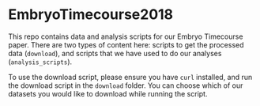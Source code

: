 # EmbryoTimecourse2018
This repo contains data and analysis scripts for our Embryo Timecourse paper. 
There are two types of content here: scripts to get the processed data (`download`), and scripts that we have used to do our analyses (`analysis_scripts`).

To use the download script, please ensure you have `curl` installed, and run the download script in the `download` folder. You can choose which of our datasets you would like to download while running the script.
